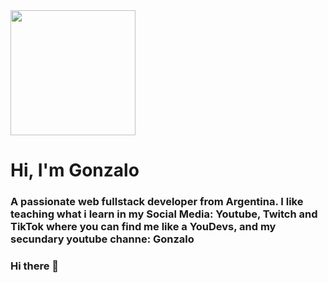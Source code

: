 <div id="header" aling="center">
    <img src="https://github.com/goonfarias11/gif/blob/main/giphy360p.gif" width="200"/>
    <h1 aling="center">Hi, I'm Gonzalo</h1>
    <h3 aling="center">A passionate web fullstack developer from Argentina. I like teaching what i learn in my Social Media: Youtube, Twitch and TikTok where you can find me like a YouDevs, and my secundary youtube channe: Gonzalo
    </h3>
</div>

### Hi there 👋


<!--
**goonfarias11/goonfarias11** is a ✨ _special_ ✨ repository because its `README.md` (this file) appears on your GitHub profile.

Here are some ideas to get you started:

- 🔭 I’m currently working on ...
- 🌱 I’m currently learning ...
- 👯 I’m looking to collaborate on ...
- 🤔 I’m looking for help with ...
- 💬 Ask me about ...
- 📫 How to reach me: ...
- 😄 Pronouns: ...
- ⚡ Fun fact: ...
-->
